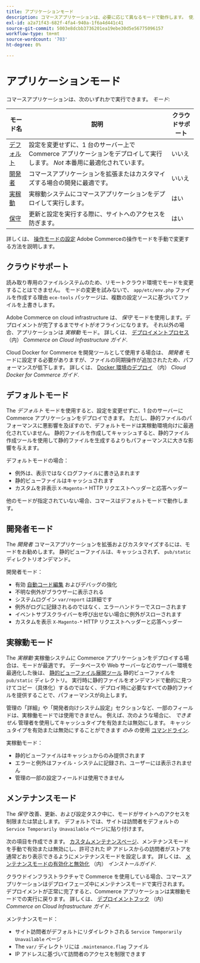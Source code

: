 ```yaml
---
title: アプリケーションモード
description: コマースアプリケーションは、必要に応じて異なるモードで動作します。 使用可能なアプリケーションモードの詳細なリストを表示します。
exl-id: a2a71f43-682f-4fa4-940a-1f6a4d441c41
source-git-commit: 5003e8dcbb3736201ea19ebe30d5e56775096157
workflow-type: tm+mt
source-wordcount: '703'
ht-degree: 0%

---
```


# アプリケーションモード

コマースアプリケーションは、次のいずれかで実行できます。 _モード_:

| モード名 | 説明 | クラウドサポート |
| ------------------------ | ------------------- | ------------- |
| [デフォルト](#default-mode) | 設定を変更せずに、1 台のサーバー上で Commerce アプリケーションをデプロイして実行します。 _Not_ 本番用に最適化されています。 | いいえ |
| [開発者](#developer-mode) | コマースアプリケーションを拡張またはカスタマイズする場合の開発に最適です。 | いいえ |
| [実稼動](#production-mode) | 実稼動システムにコマースアプリケーションをデプロイして実行します。 | はい |
| [保守](#maintenance-mode) | 更新と設定を実行する際に、サイトへのアクセスを防ぎます。 | はい |

詳しくは、 [操作モードの設定](../cli/set-mode.md) Adobe Commerceの操作モードを手動で変更する方法を説明します。

## クラウドサポート

読み取り専用のファイルシステムのため、リモートクラウド環境でモードを変更することはできません。 モードの変更を試みないで、 `app/etc/env.php` ファイルを作成する理由 `ece-tools` パッケージは、複数の設定ソースに基づいてファイルを上書きします。

Adobe Commerce on cloud infrastructure は、 _保守_ モードを使用します。デプロイメントが完了するまでサイトがオフラインになります。 それ以外の場合、アプリケーションは _実稼動_ モード。 詳しくは、 [デプロイメントプロセス](https://experienceleague.adobe.com/docs/commerce-cloud-service/user-guide/develop/deploy/process.html#deploy-phase) （内） _Commerce on Cloud Infrastructure ガイド_.

Cloud Docker for Commerce を開発ツールとして使用する場合は、 _開発者_ モードに設定する必要がありますが、ファイルの同期操作が追加されたため、パフォーマンスが低下します。 詳しくは、 [Docker 環境のデプロイ](https://developer.adobe.com/commerce/cloud-tools/docker/deploy/#launch-mode) （内） _Cloud Docker for Commerce ガイド_.

## デフォルトモード

The _デフォルト_ モードを使用すると、設定を変更せずに、1 台のサーバーに Commerce アプリケーションをデプロイできます。 ただし、静的ファイルのパフォーマンスに悪影響を及ぼすので、デフォルトモードは実稼動環境向けに最適化されていません。 静的ファイルを作成してキャッシュすると、静的ファイル作成ツールを使用して静的ファイルを生成するよりもパフォーマンスに大きな影響を与えます。

デフォルトモードの場合：

- 例外は、表示ではなくログファイルに書き込まれます
- 静的ビューファイルはキャッシュされます
- カスタムを非表示 `X-Magento-*` HTTP リクエストヘッダーと応答ヘッダー

他のモードが指定されていない場合、コマースはデフォルトモードで動作します。

## 開発者モード

The _開発者_ コマースアプリケーションを拡張およびカスタマイズするには、モードをお勧めします。 静的ビューファイルは、キャッシュされず、 `pub/static` ディレクトリオンデマンド。

開発者モード：

- 有効 [自動コード編集](../cli/code-compiler.md) およびデバッグの強化
- 不明な例外がブラウザーに表示される
- システムログイン `var/report` は詳細です
- 例外がログに記録されるのではなく、エラーハンドラーでスローされます
- イベントサブスクライバーを呼び出せない場合に例外がスローされます
- カスタムを表示 `X-Magento-*` HTTP リクエストヘッダーと応答ヘッダー

## 実稼動モード

The _実稼動_ 実稼働システムに Commerce アプリケーションをデプロイする場合は、モードが最適です。 データベースや Web サーバーなどのサーバー環境を最適化した後は、 [静的ビューファイル展開ツール](../cli/static-view-file-deployment.md) 静的ビューファイルを `pub/static` ディレクトリ。 実行時に静的ファイルをオンデマンドで動的に見つけてコピー（具体化）するのではなく、デプロイ時に必要なすべての静的ファイルを提供することで、パフォーマンスが向上します。

管理の「詳細」や「開発者向けシステム設定」セクションなど、一部のフィールドは、実稼働モードでは使用できません。 例えば、次のような場合に、 _できません_ 管理者を使用してキャッシュタイプを有効または無効にします。 キャッシュタイプを有効または無効にすることができます _のみ_ の使用 [コマンドライン](../cli/manage-cache.md#config-cli-subcommands-cache-en).

実稼動モード：

- 静的ビューファイルはキャッシュからのみ提供されます
- エラーと例外はファイル・システムに記録され、ユーザーには表示されません
- 管理の一部の設定フィールドは使用できません

## メンテナンスモード

The _保守_ 改善、更新、および設定タスク中に、モードがサイトへのアクセスを制限または禁止します。 デフォルトでは、サイトは訪問者をデフォルトの `Service Temporarily Unavailable` ページに貼り付けます。

次の項目を作成できます。 [カスタムメンテナンスページ](../../upgrade/troubleshooting/maintenance-mode-options.md)、メンテナンスモードを手動で有効または無効にし、許可された IP アドレスからの訪問者がストアを通常どおり表示できるようにメンテナンスモードを設定します。 詳しくは、 [メンテナンスモードの有効化と無効化](../../installation/tutorials/maintenance-mode.md) （内） _インストールガイド_.

クラウドインフラストラクチャで Commerce を使用している場合、コマースアプリケーションはデプロイフェーズ中にメンテナンスモードで実行されます。 デプロイメントが正常に完了すると、Commerce アプリケーションは実稼動モードでの実行に戻ります。 詳しくは、 [デプロイメントフック](https://experienceleague.adobe.com/docs/commerce-cloud-service/user-guide/develop/deploy/best-practices.html#phase-5%3A-deployment-hooks) （内） _Commerce on Cloud Infrastructure ガイド_.

メンテナンスモード：

- サイト訪問者がデフォルトにリダイレクトされる `Service Temporarily Unavailable` ページ
- The `var/` ディレクトリには `.maintenance.flag` ファイル
- IP アドレスに基づいて訪問者のアクセスを制限できます

